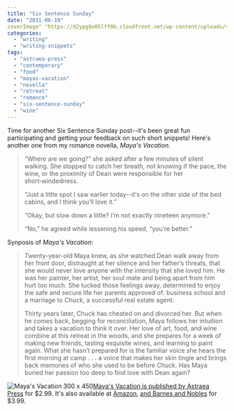 ```yaml
---
title: "Six Sentence Sunday"
date: "2011-06-19"
coverImage" "https://d2ypg8o05lff0b.cloudfront.net/wp-content/uploads/sites/3/2012/05/Mayas-Vacation-300-x-450.jpg"
categories:
  - "writing"
  - "writing-snippets"
tags:
  - "astraea-press"
  - "contemporary"
  - "food"
  - "mayas-vacation"
  - "novella"
  - "retreat"
  - "romance"
  - "six-sentence-sunday"
  - "wine"
---
```


Time for another Six Sentence Sunday post--it's been great fun participating and getting your feedback on such short snippets! Here's another one from my romance novella, _Maya's Vacation_.

> “Where are we going?” she asked after a few minutes of silent walking. She stopped to catch her breath, not knowing if the pace, the wine, or the proximity of Dean were responsible for her short‑windedness.
>
> “Just a little spot I saw earlier today--itʹs on the other side of the bed cabins, and I think youʹll love it.”
>
> “Okay, but slow down a little? Iʹm not exactly nineteen anymore.”
>
> “No,” he agreed while lessening his speed, “youʹre better.”

Synposis of _Maya's Vacation_:

> Twenty-year-old Maya knew, as she watched Dean walk away from her front door, distraught at her silence and her father’s threats, that she would never love anyone with the intensity that she loved him. He was her painter, her artist, her soul mate and being apart from him hurt too much. She tucked those feelings away, determined to enjoy the safe and secure life her parents approved of: business school and a marriage to Chuck, a successful real estate agent.
>
> Thirty years later, Chuck has cheated on and divorced her. But when he comes back, begging for reconciliation, Maya follows her intuition and takes a vacation to think it over. Her love of art, food, and wine combine at this retreat in the woods, and she prepares for a week of making new friends, tasting exquisite wines, and learning to paint again. What she hasn’t prepared for is the familiar voice she hears the first morning at camp . . . a voice that makes her skin tingle and brings back memories of who she used to be before Chuck. Has Maya buried her passion too deep to find love with Dean again?

 ![Maya's Vacation 300 x 450](https://d2ypg8o05lff0b.cloudfront.net/wp-content/uploads/sites/3/2012/05/Mayas-Vacation-300-x-450.jpg)[Maya's Vacation is published by Astraea Press](http://astraeapress.com/#ecwid:category=662245&amp;mode=product&amp;product=3028832 "Purchase at Astraea") for $2.99. It's also available at [Amazon](http://www.amazon.com/Mayas-Vacation-ebook/dp/B004UB1REI/ref=sr_1_1?ie=UTF8&amp;qid=1301931188&amp;sr=8-1), [and Barnes and Nobles](http://productsearch.barnesandnoble.com/search/results.aspx?store=EBOOK&amp;WRD=maya%27s+vacation&amp;box=maya%27s%20vacation&amp;pos=-1&amp;ugrp=2) for $3.99.
